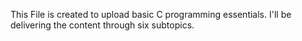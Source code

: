 This File is created to upload basic C programming essentials. I'll be delivering the content through six subtopics.
